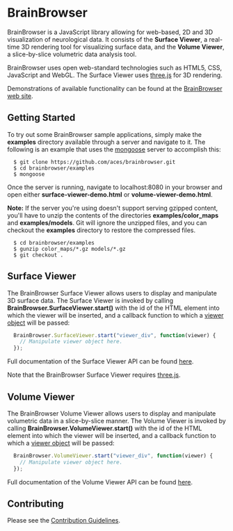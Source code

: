 BrainBrowser
============

BrainBrowser is a JavaScript library allowing for web-based, 2D and 3D visualization of neurological data. It consists of the **Surface Viewer**, a real-time 3D rendering tool for visualizing surface data, and the **Volume Viewer**, a slice-by-slice volumetric data analysis tool.

BrainBrowser uses open web-standard technologies such as HTML5, CSS, JavaScript and WebGL. The Surface Viewer uses [three.js](http://threejs.org/) for 3D rendering.

Demonstrations of available functionality can be found at the [BrainBrowser web site](https://brainbrowser.cbrain.mcgill.ca/).

Getting Started
---------------

To try out some BrainBrowser sample applications, simply make the **examples** directory available through a server and navigate to it. The following is an example that uses the [mongoose](https://code.google.com/p/mongoose/) server to accomplish this:

```Shell
  $ git clone https://github.com/aces/brainbrowser.git
  $ cd brainbrowser/examples
  $ mongoose
```

Once the server is running, navigate to localhost:8080 in your browser and open either **surface-viewer-demo.html** or **volume-viewer-demo.html**.

**Note:** If the server you're using doesn't support serving gzipped content, you'll have to unzip the contents of the directories **examples/color_maps** and **examples/models**. Git will ignore the unzipped files, and you can checkout the **examples** directory to restore the compressed files.

```Shell
  $ cd brainbrowser/examples
  $ gunzip color_maps/*.gz models/*.gz
  $ git checkout .
```

Surface Viewer
--------------

The BrainBrowser Surface Viewer allows users to display and manipulate 3D surface data. The Surface Viewer is invoked by calling **BrainBrowser.SurfaceViewer.start()** with the id of the HTML element into which the viewer will be inserted, and a callback function to which a [viewer object](https://brainbrowser.cbrain.mcgill.ca/documentation/brainbrowser/surface-viewer/viewer) will be passed:

```JavaScript
  BrainBrowser.SurfaceViewer.start("viewer_div", function(viewer) {
    // Manipulate viewer object here.
  });
```

Full documentation of the Surface Viewer API can be found [here](https://brainbrowser.cbrain.mcgill.ca/documentation/brainbrowser/surface-viewer).

Note that the BrainBrowser Surface Viewer requires [three.js](http://threejs.org/).

Volume Viewer
--------------

The BrainBrowser Volume Viewer allows users to display and manipulate volumetric data in a slice-by-slice manner. The Volume Viewer is invoked by calling **BrainBrowser.VolumeViewer.start()** with the id of the HTML element into which the viewer will be inserted, and a callback function to which a [viewer object](https://brainbrowser.cbrain.mcgill.ca/documentation/brainbrowser/volume-viewer/viewer) will be passed:

```JavaScript
  BrainBrowser.VolumeViewer.start("viewer_div", function(viewer) {
    // Manipulate viewer object here.
  });
```

Full documentation of the Volume Viewer API can be found [here](https://brainbrowser.cbrain.mcgill.ca/documentation/brainbrowser/volume-viewer).

Contributing
------------

Please see the [Contribution Guidelines](https://github.com/aces/brainbrowser/blob/master/CONTRIBUTING.md).
